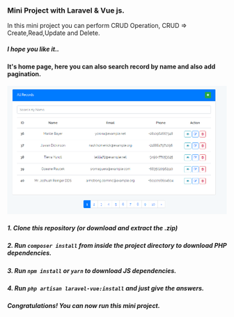 ### Mini Project with Laravel & Vue js.

In this mini project you can perform CRUD Operation, CRUD => Create,Read,Update and Delete.

##### I hope you like it..

#### It's home page, here you can also search record by name and also add pagination.
![Home Page](screenshots/Capture.PNG)

##### 1. Clone this repository (or download and extract the .zip)

##### 2. Run `composer install` from inside the project directory to download PHP dependencies.

##### 3. Run `npm install` or `yarn` to download JS dependencies.

##### 4. Run `php artisan laravel-vue:install` and just give the answers.

##### Congratulations! You can now run this mini project.